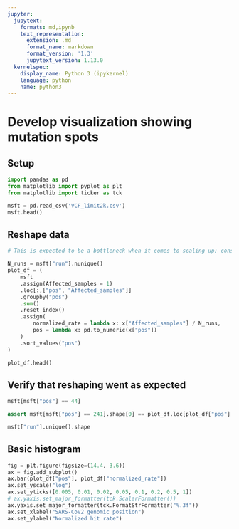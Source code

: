 ```yaml
---
jupyter:
  jupytext:
    formats: md,ipynb
    text_representation:
      extension: .md
      format_name: markdown
      format_version: '1.3'
      jupytext_version: 1.13.0
  kernelspec:
    display_name: Python 3 (ipykernel)
    language: python
    name: python3
---
```


# Develop visualization showing mutation spots

## Setup

```python
import pandas as pd
from matplotlib import pyplot as plt
from matplotlib import ticker as tck
```

```python
msft = pd.read_csv('VCF_limit2k.csv')
msft.head()
```

## Reshape data

```python
# This is expected to be a bottleneck when it comes to scaling up; consider alternatives to Pandas

N_runs = msft["run"].nunique()
plot_df = (
    msft
    .assign(Affected_samples = 1)
    .loc[:,["pos", "Affected_samples"]]
    .groupby("pos")
    .sum()
    .reset_index()
    .assign(
        normalized_rate = lambda x: x["Affected_samples"] / N_runs,
        pos = lambda x: pd.to_numeric(x["pos"])
    )
    .sort_values("pos")
)

plot_df.head()
```

## Verify that reshaping went as expected

```python
msft[msft["pos"] == 44]
```

```python
assert msft[msft["pos"] == 241].shape[0] == plot_df.loc[plot_df["pos"] == 241, "Affected_samples"].tolist()[0], "Number of alleles seen at position 241 is not equal to what we see in the summary"
```

```python
msft["run"].unique().shape
```

## Basic histogram

```python
fig = plt.figure(figsize=(14.4, 3.6))
ax = fig.add_subplot()
ax.bar(plot_df["pos"], plot_df["normalized_rate"])
ax.set_yscale("log")
ax.set_yticks([0.005, 0.01, 0.02, 0.05, 0.1, 0.2, 0.5, 1])
# ax.yaxis.set_major_formatter(tck.ScalarFormatter())
ax.yaxis.set_major_formatter(tck.FormatStrFormatter("%.3f"))
ax.set_xlabel("SARS-CoV2 genomic position")
ax.set_ylabel("Normalized hit rate")
```
